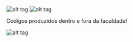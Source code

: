 ![alt tag](https://img.shields.io/badge/Gambiarra-ON-brightgreen.svg) ![alt tag](https://img.shields.io/badge/GoHorse-ON-brightgreen.svg)

Codigos produzidos dentro e fora da faculdade!

![alt tag](http://66.media.tumblr.com/792cb856bb01952415649aefad2dc2a7/tumblr_mfc6baCs3w1qala6eo1_400.gif)
